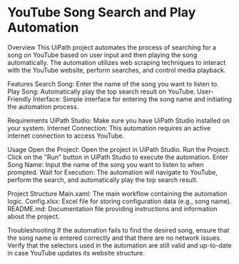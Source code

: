 <h1>YouTube Song Search and Play Automation</h1>

Overview
This UiPath project automates the process of searching for a song on YouTube based on user input and then playing the song automatically. The automation utilizes web scraping techniques to interact with the YouTube website, perform searches, and control media playback.

Features
Search Song: Enter the name of the song you want to listen to.
Play Song: Automatically play the top search result on YouTube.
User-Friendly Interface: Simple interface for entering the song name and initiating the automation process.

Requirements
UiPath Studio: Make sure you have UiPath Studio installed on your system.
Internet Connection: This automation requires an active internet connection to access YouTube.

Usage
Open the Project: Open the project in UiPath Studio.
Run the Project: Click on the "Run" button in UiPath Studio to execute the automation.
Enter Song Name: Input the name of the song you want to listen to when prompted.
Wait for Execution: The automation will navigate to YouTube, perform the search, and automatically play the top search result.

Project Structure
Main.xaml: The main workflow containing the automation logic.
Config.xlsx: Excel file for storing configuration data (e.g., song name).
README.md: Documentation file providing instructions and information about the project.

Troubleshooting
If the automation fails to find the desired song, ensure that the song name is entered correctly and that there are no network issues.
Verify that the selectors used in the automation are still valid and up-to-date in case YouTube updates its website structure.


